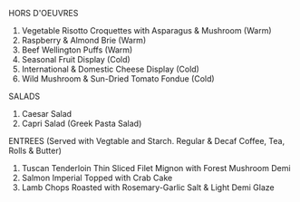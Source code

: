 HORS D'OEUVRES

1. Vegetable Risotto Croquettes with Asparagus & Mushroom (Warm)
2. Raspberry & Almond Brie (Warm)
3. Beef Wellington Puffs (Warm)
4. Seasonal Fruit Display (Cold)
5. International & Domestic Cheese Display (Cold)
6. Wild Mushroom & Sun-Dried Tomato Fondue (Cold)


SALADS

1. Caesar Salad
2. Capri Salad (Greek Pasta Salad)


ENTREES (Served with Vegtable and Starch. Regular & Decaf Coffee, Tea, Rolls & Butter)

1. Tuscan Tenderloin
Thin Sliced Filet Mignon with Forest Mushroom Demi
2. Salmon Imperial
Topped with Crab Cake
3. Lamb Chops
Roasted with Rosemary-Garlic Salt & Light Demi Glaze


